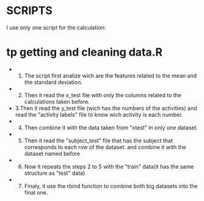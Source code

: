 SCRIPTS
========================================================
I use only one script for the calculation:
# tp getting and cleaning data.R

- 1. The script first analize wich are the features related to the mean and the standard deviation.
- 2. Then it read the x_test file with only the columns related to the calculations taken before.
- 3.Then it read the y_test file (wich has the numbers of the activities) and read the "activity labels" file to know wich activity is each number. 
- 4. Then combine it with the data taken from "xtest" in only one dataset.
- 5. Then it read the "subject_test" file that has the subject that corresponds to each row of the dataset. and combine it with the dataset named before
- 6. Now it repeats the steps 2 to 5 with the "train" data(it has the same structure as "test" data)
- 7. Finaly, it use the rbind function to combine both big datasets into the final one.
